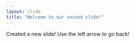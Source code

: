 ```yaml
---
layout: slide
title: "Welcome to our second slide!"
---
```

Created a new slide!
Use the left arrow to go back!